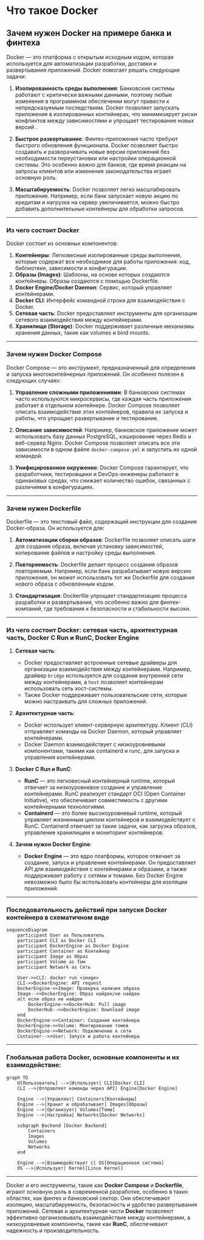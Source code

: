 # Что такое Docker

## Зачем нужен Docker на примере банка и финтеха

Docker — это платформа с открытым исходным кодом, которая используется для автоматизации разработки, доставки и развертывания приложений. Docker помогает решать следующие задачи:

1. **Изолированность среды выполнения**: Банковские системы работают с критически важными данными, поэтому любые изменения в программном обеспечении могут привести к непредсказуемым последствиям. Docker позволяет запускать приложения в изолированных контейнерах, что минимизирует риски конфликтов между зависимостями и упрощает тестирование новых версий .

2. **Быстрое развертывание**: Финтех-приложения часто требуют быстрого обновления функционала. Docker позволяет быстро создавать и разворачивать новые версии приложений без необходимости переустановки или настройки операционной системы. Это особенно важно для банков, где время реакции на запросы клиентов или изменения законодательства играет основную роль.

3. **Масштабируемость**: Docker позволяет легко масштабировать приложения. Например, если банк запускает новую акцию по кредитам и нагрузка на сервер увеличивается, можно быстро добавить дополнительные контейнеры для обработки запросов.

---

### Из чего состоит Docker

Docker состоит из основных компонентов:

1. **Контейнеры**: Легковесные изолированные среды выполнения, которые содержат все необходимое для работы приложения: код, библиотеки, зависимости и конфигурации.
2. **Образы (Images)**: Шаблоны, на основе которых создаются контейнеры. Образы создаются с помощью Dockerfile.
3. **Docker Engine/Docker Daemon**: Сервис, который управляет контейнерами.
4. **Docker CLI**: Интерфейс командной строки для взаимодействия с Docker.
5. **Сетевая часть**: Docker предоставляет инструменты для организации сетевого взаимодействия между контейнерами.
6. **Хранилище (Storage)**: Docker поддерживает различные механизмы хранения данных, такие как volumes и bind mounts.

---

### Зачем нужен Docker Compose

Docker Compose — это инструмент, предназначенный для определения и запуска многоконтейнерных приложений. Он особенно полезен в следующих случаях:

1. **Управление сложными приложениями**: В банковских системах часто используются микросервисы, где каждая часть приложения работает в отдельном контейнере. Docker Compose позволяет описать взаимодействие этих контейнеров, правила их запуска и работы, что упрощает развертывание и тестирование.

2. **Описание зависимостей**: Например, банковское приложение может использовать базу данных PostgreSQL, кэширование через Redis и веб-сервер Nginx. Docker Compose позволяет описать все эти зависимости в одном файле `docker-compose.yml` и запустить их одной командой.

3. **Унифицированное окружение**: Docker Compose гарантирует, что разработчики, тестировщики и DevOps-инженеры работают в одинаковых средах, что снижает количество ошибок, связанных с различиями в конфигурациях.

---

### Зачем нужен Dockerfile

Dockerfile — это текстовый файл, содержащий инструкции для создания Docker-образа. Он используется для:

1. **Автоматизации сборки образов**: Dockerfile позволяет описать шаги для создания образа, включая установку зависимостей, копирование файлов и настройку среды выполнения.

2. **Повторяемость**: Dockerfile делает процесс создания образов повторяемым. Например, если банк разрабатывает новую версию приложения, он может использовать тот же Dockerfile для создания нового образа с обновленным кодом.

3. **Стандартизация**: Dockerfile упрощает стандартизацию процесса разработки и развертывания, что особенно важно для финтех-компаний, где требования к безопасности и стабильности высоки.

---

### Из чего состоит Docker: сетевая часть, архитектурная часть, Docker C Run и RunC, Docker Engine 

1. **Сетевая часть**:
   - Docker предоставляет встроенные сетевые драйверы для организации взаимодействия между контейнерами. Например, драйвер `bridge` используется для создания внутренней сети между контейнерами, а `host` позволяет контейнерам использовать сеть хост-системы.
   - Также Docker поддерживает пользовательские сети, которые можно настраивать для сложных приложений.

2. **Архитектурная часть**:
   - Docker использует клиент-серверную архитектуру. Клиент (CLI) отправляет команды на Docker Daemon, который управляет контейнерами.
   - Docker Daemon взаимодействует с низкоуровневыми компонентами, такими как containerd и runc, для запуска и управления контейнерами.

3. **Docker C Run и RunC**:
   - **RunC** — это легковесный контейнерный runtime, который отвечает за низкоуровневое создание и управление контейнерами. RunC реализует стандарт OCI (Open Container Initiative), что обеспечивает совместимость с другими контейнерными технологиями.
   - **Containerd** — это более высокоуровневый runtime, который управляет жизненным циклом контейнеров и взаимодействует с RunC. Containerd отвечает за такие задачи, как загрузка образов, управление хранилищем и мониторинг контейнеров.

4. **Зачем нужен Docker Engine**:
   - **Docker Engine** — это ядро платформы, которое отвечает за создание, запуск и управление контейнерами. Он предоставляет API для взаимодействия с контейнерами и образами, а также поддерживает работу с сетями и томами. Без Docker Engine невозможно было бы использовать контейнеры для изоляции приложений.

---

### Последовательность действий при запуске Docker контейнера в схематичном виде

```mermaid
sequenceDiagram
    participant User as Пользователь
    participant CLI as Docker CLI
    participant DockerEngine as Docker Engine
    participant Container as Контейнер
    participant Image as Образ
    participant Volume as Том
    participant Network as Сеть

    User->>CLI: docker run <image>
    CLI->>DockerEngine: API request
    DockerEngine->>Image: Проверка наличия образа
    Image-->>DockerEngine: Образ найден/не найден
    alt если образ не найден
        DockerEngine->>DockerHub: Pull image
        DockerHub-->>DockerEngine: Download image
    end
    DockerEngine->>Container: Создание контейнера
    DockerEngine->>Volume: Монтирование томов
    DockerEngine->>Network: Подключение к сети
    Container-->>User: Запуск и работа контейнера
```

---

### Глобальная работа Docker, основные компоненты и их взаимодействие:

```mermaid
graph TD
    U[Пользователь] -->|Использует| CLI[Docker CLI]
    CLI -->|Отправляет команды через API| Engine[Docker Engine]
    
    Engine -->|Управляет| Containers[Контейнеры]
    Engine -->|Хранит и обрабатывает| Images[Образы]
    Engine -->|Организует| Volumes[Тома]
    Engine -->|Настройка| Networks[Docker Networks]
    
    subgraph Backend [Docker Backend]
        Containers
        Images
        Volumes
        Networks
    end
    
    Engine -->|Взаимодействует с| OS[Операционная система]
    OS -->|Использует| Kernel[Linux Kernel]
```

---

Docker и его инструменты, такие как **Docker Compose** и **Dockerfile**, играют основную роль в современной разработке, особенно в таких областях, как финтех и банковский сектор. Они обеспечивают изоляцию, масштабируемость, безопасность и удобство развертывания приложений. Сетевая и архитектурная части **Docker** позволяют эффективно организовывать взаимодействие между контейнерами, а низкоуровневые компоненты, такие как **RunC**, обеспечивают надежность и производительность.
